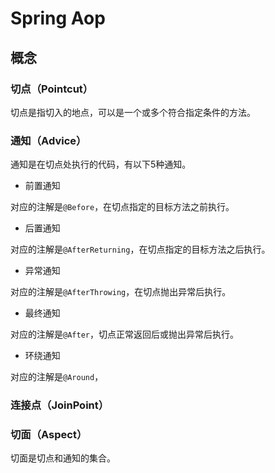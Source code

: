 # Spring Aop

## 概念

### 切点（Pointcut）

切点是指切入的地点，可以是一个或多个符合指定条件的方法。

### 通知（Advice）

通知是在切点处执行的代码，有以下5种通知。

- 前置通知

对应的注解是`@Before`，在切点指定的目标方法之前执行。

- 后置通知

对应的注解是`@AfterReturning`，在切点指定的目标方法之后执行。

- 异常通知

对应的注解是`@AfterThrowing`，在切点抛出异常后执行。

- 最终通知

对应的注解是`@After`，切点正常返回后或抛出异常后执行。

- 环绕通知

对应的注解是`@Around`，

### 连接点（JoinPoint）

### 切面（Aspect）

切面是切点和通知的集合。